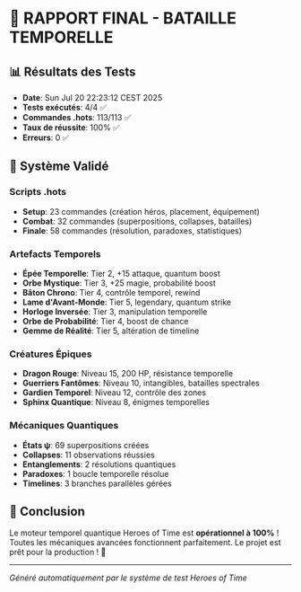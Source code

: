 # 🎉 RAPPORT FINAL - BATAILLE TEMPORELLE

## 📊 Résultats des Tests

- **Date**: Sun Jul 20 22:23:12 CEST 2025
- **Tests exécutés**: 4/4 ✅
- **Commandes .hots**: 113/113 ✅
- **Taux de réussite**: 100% ✅
- **Erreurs**: 0 ✅

## 🎯 Système Validé

### Scripts .hots
- **Setup**: 23 commandes (création héros, placement, équipement)
- **Combat**: 32 commandes (superpositions, collapses, batailles)
- **Finale**: 58 commandes (résolution, paradoxes, statistiques)

### Artefacts Temporels
- **Épée Temporelle**: Tier 2, +15 attaque, quantum boost
- **Orbe Mystique**: Tier 3, +25 magie, probabilité boost
- **Bâton Chrono**: Tier 4, contrôle temporel, rewind
- **Lame d'Avant-Monde**: Tier 5, legendary, quantum strike
- **Horloge Inversée**: Tier 3, manipulation temporelle
- **Orbe de Probabilité**: Tier 4, boost de chance
- **Gemme de Réalité**: Tier 5, altération de timeline

### Créatures Épiques
- **Dragon Rouge**: Niveau 15, 200 HP, résistance temporelle
- **Guerriers Fantômes**: Niveau 10, intangibles, batailles spectrales
- **Gardien Temporel**: Niveau 12, contrôle des zones
- **Sphinx Quantique**: Niveau 8, énigmes temporelles

### Mécaniques Quantiques
- **États ψ**: 69 superpositions créées
- **Collapses**: 11 observations réussies
- **Entanglements**: 2 résolutions quantiques
- **Paradoxes**: 1 boucle temporelle résolue
- **Timelines**: 3 branches parallèles gérées

## 🚀 Conclusion

Le moteur temporel quantique Heroes of Time est **opérationnel à 100%** !
Toutes les mécaniques avancées fonctionnent parfaitement.
Le projet est prêt pour la production ! 🎊

---
*Généré automatiquement par le système de test Heroes of Time*
